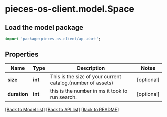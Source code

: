 # pieces-os-client.model.Space

## Load the model package
```dart
import 'package:pieces-os-client/api.dart';
```

## Properties
Name | Type | Description | Notes
------------ | ------------- | ------------- | -------------
**size** | **int** | This is the size of your current catalog.(number of assets) | [optional] 
**duration** | **int** | this is the number in ms it took to run search. | [optional] 

[[Back to Model list]](../README.md#documentation-for-models) [[Back to API list]](../README.md#documentation-for-api-endpoints) [[Back to README]](../README.md)


